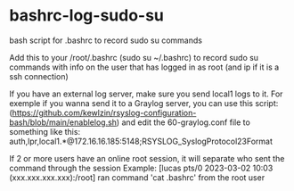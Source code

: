 # bashrc-log-sudo-su
bash script for .bashrc to record sudo su commands


Add this to your /root/.bashrc (sudo su ~/.bashrc) to record sudo su commands with info on the user that has logged in as root (and ip if it is a ssh connection)

If you have an external log server, make sure you send local1 logs to it. For exemple if you wanna send it to a Graylog server, you can use this script: (https://github.com/kewlzin/rsyslog-configuration-bash/blob/main/enablelog.sh) and edit the 60-graylog.conf file to something like this:
auth,lpr,local1.*@172.16.16.185:5148;RSYSLOG_SyslogProtocol23Format

If 2 or more users have an online root session, it will separate who sent the command through the session
Example:
[lucas   pts/0        2023-03-02 10:03 (xxx.xxx.xxx.xxx):/root] ran command 'cat .bashrc' from the root user
